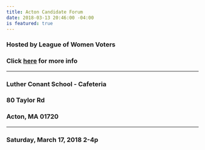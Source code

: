 ```yaml
---
title: Acton Candidate Forum
date: 2018-03-13 20:46:00 -04:00
is featured: true
---
```


### Hosted by League of Women Voters

### Click [here](http://www.lwv-aa.org) for more info

---

### Luther Conant School - Cafeteria

### 80 Taylor Rd

### Acton, MA 01720

---

### Saturday, March 17, 2018 2-4p
